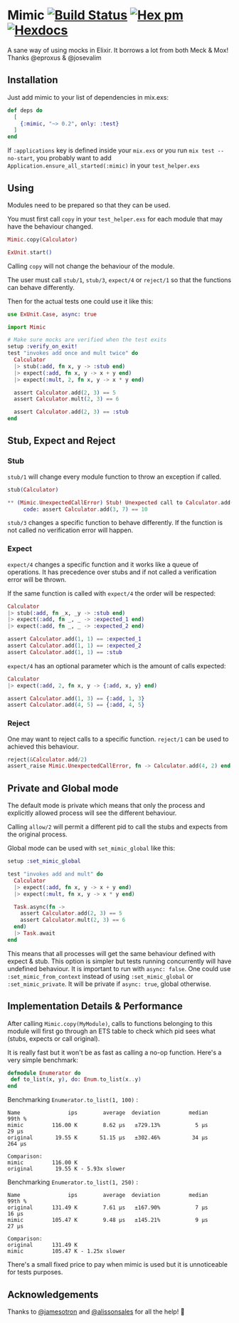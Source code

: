 # Mimic [![Build Status](https://travis-ci.org/edgurgel/mimic.svg?branch=master)](https://travis-ci.org/edgurgel/mimic) [![Hex pm](http://img.shields.io/hexpm/v/mimic.svg?style=flat)](https://hex.pm/packages/mimic) [![Hexdocs](https://img.shields.io/badge/Hexdocs-v0.2.0-green.svg)](https://hexdocs.pm/mimic/readme.html)


A sane way of using mocks in Elixir. It borrows a lot from both Meck & Mox! Thanks @eproxus & @josevalim

## Installation

Just add mimic to your list of dependencies in mix.exs:

```elixir
def deps do
  [
    {:mimic, "~> 0.2", only: :test}
  ]
end
```

If `:applications` key is defined inside your `mix.exs` or you run `mix test --no-start`, you probably want to add `Application.ensure_all_started(:mimic)` in your `test_helper.exs`

## Using

Modules need to be prepared so that they can be used.

You must first call `copy` in your `test_helper.exs` for
each module that may have the behaviour changed.

```elixir
Mimic.copy(Calculator)

ExUnit.start()
```

Calling `copy` will not change the behaviour of the module.

The user must call `stub/1`, `stub/3`, `expect/4` or `reject/1` so that the functions can
behave differently.

Then for the actual tests one could use it like this:

```elixir
use ExUnit.Case, async: true

import Mimic

# Make sure mocks are verified when the test exits
setup :verify_on_exit!
test "invokes add once and mult twice" do
  Calculator
  |> stub(:add, fn x, y -> :stub end)
  |> expect(:add, fn x, y -> x + y end)
  |> expect(:mult, 2, fn x, y -> x * y end)

  assert Calculator.add(2, 3) == 5
  assert Calculator.mult(2, 3) == 6

  assert Calculator.add(2, 3) == :stub
end
```

## Stub, Expect and Reject

### Stub

`stub/1` will change every module function to throw an exception if called.

```elixir
stub(Calculator)

** (Mimic.UnexpectedCallError) Stub! Unexpected call to Calculator.add(3, 7) from #PID<0.187.0>
     code: assert Calculator.add(3, 7) == 10
```

`stub/3` changes a specific function to behave differently. If the function is not called no verification error will happen.

### Expect

`expect/4` changes a specific function and it works like a queue of operations. It has precedence over stubs and if not called a verification error will be thrown.

If the same function is called with `expect/4` the order will be respected:

```elixir
Calculator
|> stub(:add, fn _x, _y -> :stub end)
|> expect(:add, fn _, _ -> :expected_1 end)
|> expect(:add, fn _, _ -> :expected_2 end)

assert Calculator.add(1, 1) == :expected_1
assert Calculator.add(1, 1) == :expected_2
assert Calculator.add(1, 1) == :stub
```

`expect/4` has an optional parameter which is the amount of calls expected:

```elixir
Calculator
|> expect(:add, 2, fn x, y -> {:add, x, y} end)

assert Calculator.add(1, 3) == {:add, 1, 3}
assert Calculator.add(4, 5) == {:add, 4, 5}
```

### Reject

One may want to reject calls to a specific function. `reject/1` can be used to achieved this behaviour.

```elixir
reject(&Calculator.add/2)
assert_raise Mimic.UnexpectedCallError, fn -> Calculator.add(4, 2) end
```

## Private and Global mode

The default mode is private which means that only the process
and explicitly allowed process will see the different behaviour.

Calling `allow/2` will permit a different pid to call the stubs and expects from the original process.

Global mode can be used with `set_mimic_global` like this:

```elixir
setup :set_mimic_global

test "invokes add and mult" do
  Calculator
  |> expect(:add, fn x, y -> x + y end)
  |> expect(:mult, fn x, y -> x * y end)

  Task.async(fn ->
    assert Calculator.add(2, 3) == 5
    assert Calculator.mult(2, 3) == 6
  end)
  |> Task.await
end
```

This means that all processes will get the same behaviour
defined with expect & stub. This option is simpler but tests running
concurrently will have undefined behaviour. It is important to run with `async: false`.
One could use `:set_mimic_from_context` instead of using `:set_mimic_global` or `:set_mimic_private`. It will be private if `async: true`, global otherwise.

## Implementation Details & Performance

After calling `Mimic.copy(MyModule)`, calls to functions belonging to this module will first go through an ETS table to check which pid sees what (stubs, expects or call original).

It is really fast but it won't be as fast as calling a no-op function. Here's a very simple benchmark:

```elixir
defmodule Enumerator do
 def to_list(x, y), do: Enum.to_list(x..y)
end
```

Benchmarking `Enumerator.to_list(1, 100)` :

```
Name               ips        average  deviation         median         99th %
mimic         116.00 K        8.62 μs   ±729.13%           5 μs          29 μs
original       19.55 K       51.15 μs   ±302.46%          34 μs         264 μs

Comparison:
mimic         116.00 K
original       19.55 K - 5.93x slower
```

Benchmarking `Enumerator.to_list(1, 250)` :

```
Name               ips        average  deviation         median         99th %
original      131.49 K        7.61 μs   ±167.90%           7 μs          16 μs
mimic         105.47 K        9.48 μs   ±145.21%           9 μs          27 μs

Comparison:
original      131.49 K
mimic         105.47 K - 1.25x slower
```

There's a small fixed price to pay when mimic is used but it is unnoticeable for tests purposes.

## Acknowledgements

Thanks to [@jamesotron](https://github.com/jamesotron) and [@alissonsales](http://github.com/alissonsales) for all the help! :tada:
